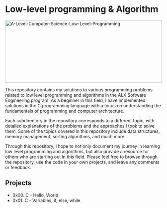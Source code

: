 # Low-level programming & Algorithm

<a href="https://ibb.co/jHphhwh"><img src="https://i.ibb.co/7b9vvpv/A-Level-Computer-Science-Low-Level-Programming.webp" alt="A-Level-Computer-Science-Low-Level-Programming" width="100%" height="200px" border="0"></a>

This repository contains my solutions to various programming problems related to low level programming and algorithms in the ALX Software Engineering program. As a beginner in this field, I have implemented solutions in the C programming language with a focus on understanding the fundamentals of programming and computer architecture.

Each subdirectory in the repository corresponds to a different topic, with detailed explanations of the problems and the approaches I took to solve them. Some of the topics covered in this repository include data structures, memory management, sorting algorithms, and much more.

Through this repository, I hope to not only document my journey in learning low level programming and algorithms, but also provide a resource for others who are starting out in this field. Please feel free to browse through the repository, use the code in your own projects, and leave any comments or feedback.

## Projects

- 0x00. C - Hello, World
- 0x01. C - Variables, if, else, while
